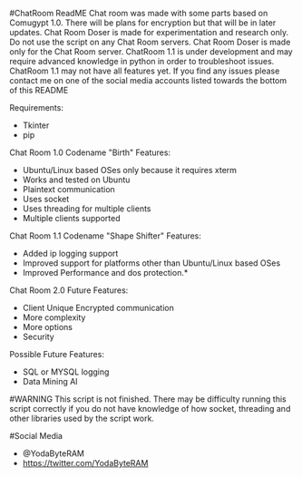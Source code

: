 #ChatRoom ReadME
Chat room was made with some parts based on Comugypt 1.0. There will be plans for encryption but that will be in later updates.
Chat Room Doser is made for experimentation and research only. Do not use the script on any Chat Room servers. Chat Room Doser is made only for the Chat Room server.
ChatRoom 1.1 is under development and may require advanced knowledge in python in order to troubleshoot issues. ChatRoom 1.1 may not have all features yet.
If you find any issues please contact me on one of the social media accounts listed towards the bottom of this README

Requirements:
- Tkinter
- pip

Chat Room 1.0 Codename "Birth" Features:
- Ubuntu/Linux based OSes only because it requires xterm
- Works and tested on Ubuntu
- Plaintext communication
- Uses socket
- Uses threading for multiple clients
- Multiple clients supported

Chat Room 1.1 Codename "Shape Shifter" Features:
- Added ip logging support
- Improved support for platforms other than Ubuntu/Linux based OSes
- Improved Performance and dos protection.*

Chat Room 2.0 Future Features:
- Client Unique Encrypted communication
- More complexity
- More options
- Security

Possible Future Features:
- SQL or MYSQL logging
- Data Mining AI

#WARNING
This script is not finished.
There may be difficulty running this script correctly if you do not have knowledge of how socket, threading and other libraries used by the script work.

#Social Media
- @YodaByteRAM
- https://twitter.com/YodaByteRAM
